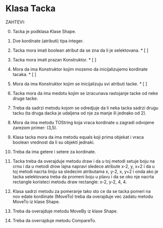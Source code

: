 # Klasa Tacka

ZAHTEVI: <br>

0. Tacka je podklasa Klase Shape.

1. Dve kordinate (atributi) tipa integer.

2. Tacka mora imati boolean atribut da se zna da li je selektovana. * [ ]

3. Tacka mora imati prazan Konstruktor. * [ ]

4. Mora da ima Konstruktor kojim mozemo da inicijalizujemo kordinate tacaka. * [ ]

5. Mora da ima Konstruktor kojim se inicijalizuju svi atributi tacke. * [ ]

6. Tacka mora da ima medotu kojim se izracunava rastojanje tacke od neke druge tacke.

7. Treba da sadrzi metodu kojom se odredjuje da li neka tacka sadrzi drugu tacku (ta druga dacka je udaljena od nje za manje ili jednako od 2).

8. Mora da ima metodu TOString koja vraca kordinate u zagradi odvojene zarezom primer: (3,5).

9. Klasa tacka mora da ima metodu equals koji prima objekat i vraca boolean vrednost da li su objekti jednaki.

10. Treba da ima getere i setere za kordinate.

11. Tacka treba da overajduje metodu draw i da u toj metodi setuje boju na crnu i da u metodi drow lajna napravi sledece atribute x-2, y, x+2 i da u toj metodi nacrta liniju sa sledecim atributama x, y-2, x, y+2 i onda ako je tacka selektovana treba da promeni boju u plavu i da se oko nje nacrta rectangle koristeci metodu draw rectangle: x-2, y-2, 4, 4.

12. Klasa sadrzi metodu za pomeranje tako sto ce da se tacka pomeri na nov edate kordiinate (MoveTo) treba da overajduje vec zadatu metodu MoveTo iz klase Shape.

13. Treba da overajduje metodu MoveBy iz klase Shape.

14. Treba da overrajduje metodu CompareTo.